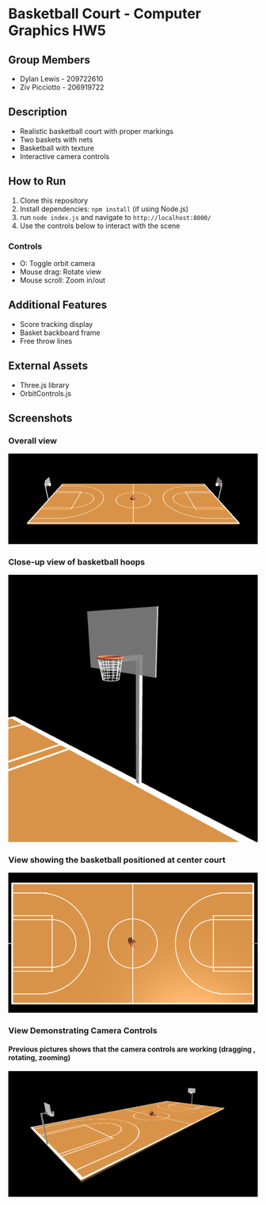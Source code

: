 # Basketball Court - Computer Graphics HW5

## Group Members

- Dylan Lewis - 209722610
- Ziv Picciotto - 206919722

## Description

- Realistic basketball court with proper markings
- Two baskets with nets
- Basketball with texture
- Interactive camera controls

## How to Run

1. Clone this repository
2. Install dependencies: `npm install` (if using Node.js)
3. run `node index.js` and navigate to `http://localhost:8000/`
4. Use the controls below to interact with the scene

### Controls

- O: Toggle orbit camera
- Mouse drag: Rotate view
- Mouse scroll: Zoom in/out

## Additional Features

- Score tracking display
- Basket backboard frame
- Free throw lines

## External Assets

- Three.js library
- OrbitControls.js

## Screenshots

### Overall view

![Basketball Court](assets/court.png)

### Close-up view of basketball hoops

![Basketball Court](assets/hoop.png)

### View showing the basketball positioned at center court

![Basketball Court](assets/ball.png)

### View Demonstrating Camera Controls

#### Previous pictures shows that the camera controls are working (dragging , rotating, zooming)

![Basketball Court](assets/anotherCourt.png)
